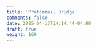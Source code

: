 ```yaml
---
title: 'Protonmail Bridge'
comments: false
date: 2025-04-15T14:14:44-04:00
draft: true
weight: 160
---
```

